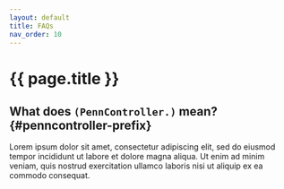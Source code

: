 ```yaml
---
layout: default
title: FAQs
nav_order: 10
---
```


# {{ page.title }}

## What does `(PennController.)` mean? {#penncontroller-prefix}

Lorem ipsum dolor sit amet, consectetur adipiscing elit, sed do eiusmod tempor incididunt ut labore et dolore magna aliqua. Ut enim ad minim veniam, quis nostrud exercitation ullamco laboris nisi ut aliquip ex ea commodo consequat.